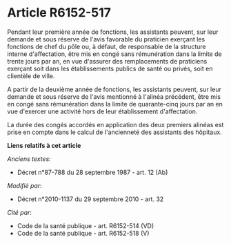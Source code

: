# Article R6152-517

Pendant leur première année de fonctions, les assistants peuvent, sur leur demande et sous réserve de l'avis favorable du
praticien exerçant les fonctions de chef du pôle ou, à défaut, de responsable de la structure interne d'affectation, être mis
en congé sans rémunération dans la limite de trente jours par an, en vue d'assurer des remplacements de praticiens exerçant
soit dans les établissements publics de santé ou privés, soit en clientèle de ville.

A partir de la deuxième année de fonctions, les assistants peuvent, sur leur demande et sous réserve de l'avis mentionné à
l'alinéa précédent, être mis en congé sans rémunération dans la limite de quarante-cinq jours par an en vue d'exercer une
activité hors de leur établissement d'affectation.

La durée des congés accordés en application des deux premiers alinéas est prise en compte dans le calcul de l'ancienneté des
assistants des hôpitaux.

**Liens relatifs à cet article**

_Anciens textes_:

  - Décret n°87-788 du 28 septembre 1987 - art. 12 (Ab)

_Modifié par_:

  - Décret n°2010-1137 du 29 septembre 2010 - art. 32

_Cité par_:

  - Code de la santé publique - art. R6152-514 (VD)
  - Code de la santé publique - art. R6152-518 (V)
